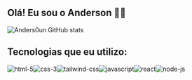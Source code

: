 
## Olá! Eu sou o Anderson 👋🏼

![Anders0un GitHub stats](https://github-readme-stats.vercel.app/api?username=Anders0un&show_icons=true&theme=dracula)
## Tecnologias que eu utilizo:

<section style="display: flex">
     <img src="https://img.shields.io/badge/HTML5-E34F26?style=for-the-badge&logo=html5&logoColor=white" alt="html-5">
    <img src="https://img.shields.io/badge/CSS3-1572B6?style=for-the-badge&logo=css3&logoColor=white" alt="css-3">
    <img src="https://img.shields.io/badge/Tailwind_CSS-38B2AC?style=for-the-badge&logo=tailwind-css&logoColor=white" alt="tailwind-css">
    <img src="https://img.shields.io/badge/JavaScript-F7DF1E?style=for-the-badge&logo=javascript&logoColor=black)" alt="javascript">
    <img src="https://img.shields.io/badge/React-20232A?style=for-the-badge&logo=react&logoColor=61DAFB" alt="react">
    <img src="https://img.shields.io/badge/Node.js-43853D?style=for-the-badge&logo=node.js&logoColor=white" alt="node-js">
</section>
